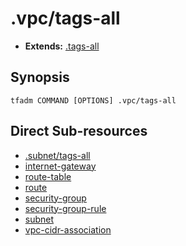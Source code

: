 

# .vpc/tags-all

- **Extends:** [.tags-all](../.tags-all.md)

## Synopsis

```
tfadm COMMAND [OPTIONS] .vpc/tags-all
```

## Direct Sub-resources

- [.subnet/tags-all](../.subnet/tags-all.md)
- [internet-gateway](../internet-gateway.md)
- [route-table](../route-table.md)
- [route](../route.md)
- [security-group](../security-group.md)
- [security-group-rule](../security-group-rule.md)
- [subnet](../subnet.md)
- [vpc-cidr-association](../vpc-cidr-association.md)
